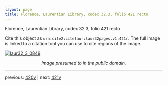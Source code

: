 ```yaml
---
layout: page
title: Florence, Laurentian Library, codex 32.3, folio 421 recto
---
```


Florence, Laurentian Library, codex 32.3, folio 421 recto

Cite this object as `urn:cite2:citelaur:laur32pages.v1:421r`.  The full image is linked to a citation tool you can use to cite regions of the image.

[![laur32_3_0849](http://www.homermultitext.org/iipsrv?IIIF=/project/homer/pyramidal/deepzoom/citelaur/laur32imgs/v1/laur32_3_0849.tif/full/800,/0/default.jpg)](http://www.homermultitext.org/ict2/?urn=urn:cite2:citelaur:laur32imgs.v1:laur32_3_0849) 

<p style="text-align: center; font-style: italic;">Image presumed to in the public domain.</p>

---

previous: [420v](../420v/) | next: [421v](../421v/)